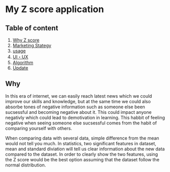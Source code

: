 # My Z score application
 
## Table of content 

1. [Why Z score](#Why)
2. [Marketing Stategy](#Strategy)
3. [usage](#usage)
4. [UI・UX](#Design)
5. [Algorithm](#Algorithm)
6. [Update](#Update)

## Why

In this era of internet, we can easily reach latest news which we could improve our skills and knowledge, but at the same time we could also absorbe tones of negative information such as someone else been sucsessful and becoming negative about it. 
This could impact anyone negativly which could lead to demotivation in learning. This habbit of feeling negative when seeing someone else sucsessful comes from the habit of comparing yourself with others.


When comparing data with several data, simple difference from the mean would not tell you much. In statistics, two significant features in dataset, mean and standard diviation will tell us clear information about the new data compared to the dataset. In order to clearly show the two features, using the Z score would be the best option assuming that the dataset follow the normal distribution. 
